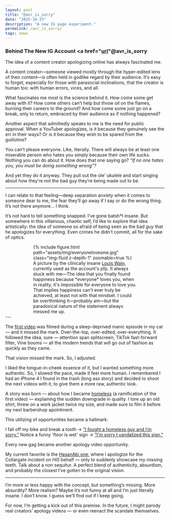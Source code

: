 ```yaml
---
layout: post
title: "@avr_is_sorry"
date: "2025-10-25"
description: "A new IG page experiment."
permalink: /avr_is_sorry/
tags: news
---
```

###  Behind The New IG Account <a href="[url](https://www.instagram.com/avr_is_sorry/)"@avr_is_sorry</a>
The idea of a content creator apologizing online has always fascinated me.

A content creator—someone viewed mostly through the hyper-edited lens of their content—is often held in godlike regard by their audience. It’s easy to forget, especially for those with parasocial inclinations, that the creator is human too: with human errors, vices, and all.

What fascinates me most is the science behind it. How come some get away with it? How come others can’t help but throw oil on the flames, burning their careers to the ground? And how come some just go on a break, only to return, embraced by their audience as if nothing happened?

Another aspect that admittedly speaks to me is the need for public approval. When a YouTuber apologizes, is it because they genuinely see the err in their ways? Or is it because they wish to be spared from the guillotine?

You can’t please everyone. Like, literally. There will always be at least one miserable person who hates you simply because their own life sucks. Nothing you can do about it. How does that one saying go? *“If no one hates you, you must be doing something wrong”?*

And yet they do it anyway. They pull out the ole' ukulele and start singing about how they’re not the bad guy they’re being made out to be.

---

I can relate to that feeling—deep separation anxiety when it comes to someone dear to me, the fear they’ll go away if I say or do the wrong thing. It’s not there anymore... I think.

It’s not hard to tell something snapped. I’ve gone batsh*t insane. But somewhere in this villainous, chaotic self, I’d like to explore that idea artistically: the idea of someone so afraid of being seen as the bad guy that he apologizes for everything. Even crimes he didn't commit, all for the sake of optics.
<div class="row mt-3 text-center">
    <div class="col-sm mt-3 mt-md-0" style="max-width: 65%; margin: auto;">
        {% include figure.html path="assets/img/everyonelovesme.jpg" class="img-fluid z-depth-1" zoomable=true %}        
      <div class="caption"> A picture by the clinically insane <a href="[url](https://en.wikipedia.org/wiki/Louis_Wain)">Louis Wain</a>, currently used as the account's pfp. It always stuck with me—The idea that you finally found happiness because *everyone* loves you, when in reality, it's impossible for everyone to love you. That implies happiness can't ever truly be achieved, at least not with that mindset. I could be overthinking it—probably am—but the paradoxical nature of the statement always messed me up. </div>
    </div>
</div>
---

The <a href="[url](https://www.instagram.com/p/DP-PK9sjqil/)">first video</a> was filmed during a sleep-deprived manic episode in my car — and it missed the mark. Over-the-top, over-edited, over-everything. It followed the idea, sure — attention span splitscreen, TikTok fast-forward filter, Vine booms — all the modern trends that will go out of fashion as quickly as they came.

That vision missed the mark. So, I adjusted.

I liked the tongue-in-cheek essence of it, but I wanted something more authentic. So, I slowed the pace, made it feel more human. I remembered I had an iPhone 4 I found in the trash (long ass story) and decided to shoot the next videos with it, to give them a more raw, authentic look.

A story was born — about how I became <a href="[url](https://www.instagram.com/p/DPdZlTrCG-G/)">homeless</a> (a ramification of the first video) — explaining the sudden downgrade in quality. I tore up an old shirt, threw on a work jacket twice my size, and made sure to film it before my next barbershop apointment.

This utilizing of opportunities became a hallmark: 

I fall off my bike and break a tooth → <a href="[url](https://www.instagram.com/p/DPzo3WhjnC5/)">“I fought a homeless guy and I’m sorry.”</a>
Notice a funny 'floor is wet' sign → <a href="[url](https://www.instagram.com/p/DQNoBq0gNVU/)">“I'm sorry I vandalized this sign.”</a>


Every new gag became another apology video opportunity.

My current favorite is the <a href="[url](https://www.instagram.com/p/DP-PK9sjqil/)">HasanAbi one</a>, where I apologize for the Collargate incident on *HIS* behalf — only to suddenly showcase my missing teeth. Talk about a non sequitur. A perfect blend of authenticity, absurdism, and probably the closest I’ve gotten to the original vision.

---

I’m more or less happy with the concept, but something’s missing. More absurdity? More realism? Maybe it’s not funny at all and I’m just literally insane. I don’t know. I guess we’ll find out if I keep going.

For now, I’m getting a kick out of this premise. In the future, I might parody real creators’ apology videos — or even reenact the scandals themselves.
